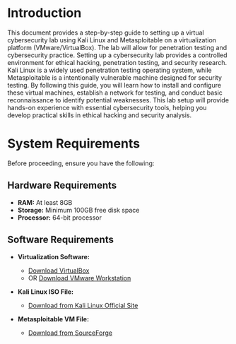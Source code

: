 # Introduction

This document provides a step-by-step guide to setting up a virtual cybersecurity lab using
Kali Linux and Metasploitable on a virtualization platform (VMware/VirtualBox). The lab
will allow for penetration testing and cybersecurity practice.
Setting up a cybersecurity lab provides a controlled environment for ethical hacking,
penetration testing, and security research.
Kali Linux is a widely used penetration testing operating system, while Metasploitable is a
intentionally vulnerable machine designed for security testing.
By following this guide, you will learn how to install and configure these virtual machines,
establish a network for testing, and conduct basic reconnaissance to identify potential
weaknesses. This lab setup will provide hands-on experience with essential cybersecurity
tools, helping you develop practical skills in ethical hacking and security analysis.

# System Requirements

Before proceeding, ensure you have the following:

## Hardware Requirements
- **RAM:** At least 8GB
- **Storage:** Minimum 100GB free disk space
- **Processor:** 64-bit processor

## Software Requirements
- **Virtualization Software:**  
  - [Download VirtualBox](https://www.virtualbox.org/)  
  - OR [Download VMware Workstation](https://www.vmware.com/products/workstation-player.html)

- **Kali Linux ISO File:**  
  - [Download from Kali Linux Official Site](https://www.kali.org/get-kali/#kali-platforms)

- **Metasploitable VM File:**  
  - [Download from SourceForge](https://sourceforge.net/projects/metasploitable/files/Metasploitable2/)
